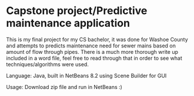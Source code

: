 # Capstone project/Predictive maintenance application

This is my final project for my CS bachelor, it was done for Washoe County and attempts to predicts maintenance need for sewer mains based on amount of flow through pipes. There is a much more thorough write up included in a word file, feel free to read through that in order to see what techniques/algorithms were used.

Language: Java, built in NetBeans 8.2 using Scene Builder for GUI

Usage: Download zip file and run in NetBeans :)
